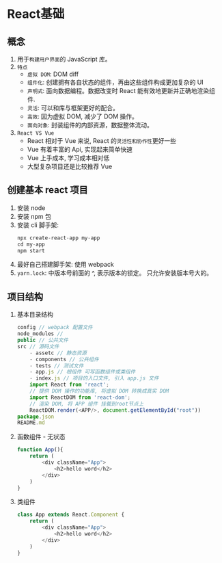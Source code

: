 # React基础


## 概念
1. 用于`构建用户界面`的 JavaScript 库。
2. `特点`
    * `虚拟 DOM`:  DOM diff
    * `组件化`: 创建拥有各自状态的组件，再由这些组件构成更加复杂的 UI
    * `声明式`: 面向数据编程。数据改变时 React 能有效地更新并正确地渲染组件.
    * `灵活`: 可以和库与框架更好的配合。
    * `高效`: 因为虚拟 DOM, 减少了 DOM 操作。
    * `面向对象`: 封装组件的内部资源，数据整体流动。
3. `React VS Vue`
    * React 相对于 Vue 来说, React 的`灵活性和协作性`更好一些
    * Vue 有着丰富的 Api, 实现起来简单快速
    * Vue 上手成本, 学习成本相对低
    * 大型复杂项目还是比较推荐 Vue

## 创建基本 react 项目
1. 安装 node
2. 安装 npm 包
3. 安装 cli 脚手架: 
    ```javascript
    npx create-react-app my-app
    cd my-app
    npm start
    ```
4. 最好自己搭建脚手架: 使用 webpack
5. `yarn.lock`: 中版本号前面的 ^, 表示版本的锁定。 只允许安装版本号大的。


## 项目结构
1. 基本目录结构
    ```javascript
    config // webpack 配置文件
    node_modules // 
    public // 公共文件
    src // 源码文件
        - assetc // 静态资源
        - components // 公共组件
        - tests // 测试文件
        - app.js // 根组件 可写函数组件或类组件
        - index.js // 项目的入口文件, 引入 app.js 文件
        import React from 'react';
        // 提供 DOM 操作的功能库, 将虚拟 DOM 转换成真实 DOM
        import ReactDOM from 'react-dom';
        // 渲染 DOM, 将 APP 组件 挂载到root节点上
        ReactDOM.render(<APP/>, document.getElementById("root"))
    package.json
    README.md
    ```
2. 函数组件 - 无状态
    ```javascript
    function App(){
        return (
            <div className="App">
                <h2>hello word</h2>
            </div>
        )
    }
    ```
3. 类组件
    ```javascript
    class App extends React.Component {
        return (
            <div className="App">
                <h2>hello word</h2>
            </div>
        )
    }
    ```




